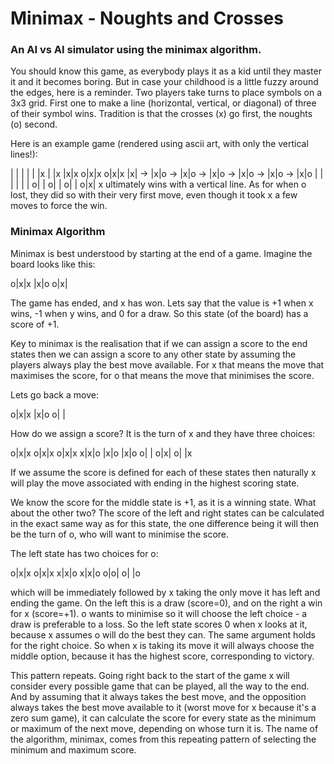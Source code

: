
# **Minimax - Noughts and Crosses**
### An AI vs AI simulator using the minimax algorithm.

You should know this game, as everybody plays it as a kid until they master it and it becomes boring. But in case your childhood is a little fuzzy around the edges, here is a reminder. Two players take turns to place symbols on a 3x3 grid. First one to make a line (horizontal, vertical, or diagonal) of three of their symbol wins. Tradition is that the crosses (x) go first, the noughts (o) second.

Here is an example game (rendered using ascii art, with only the vertical lines!):

 | |       | |      | |x     | |x     |x|x    o|x|x    o|x|x
 |x|  ->   |x|o ->  |x|o ->  |x|o ->  |x|o ->  |x|o ->  |x|o
 | |       | |      | |     o| |     o| |     o| |     o|x|
x ultimately wins with a vertical line. As for when o lost, they did so with their very first move, even though it took x a few moves to force the win.

### Minimax Algorithm

Minimax is best understood by starting at the end of a game. Imagine the board looks like this:

o|x|x
 |x|o
o|x|

The game has ended, and x has won. Lets say that the value is +1 when x wins, -1 when y wins, and 0 for a draw. So this state (of the board) has a score of +1.

Key to minimax is the realisation that if we can assign a score to the end states then we can assign a score to any other state by assuming the players always play the best move available. For x that means the move that maximises the score, for o that means the move that minimises the score.

Lets go back a move:

o|x|x
 |x|o
o| |

How do we assign a score? It is the turn of x and they have three choices:

o|x|x    o|x|x    o|x|x
x|x|o     |x|o     |x|o
o| |     o|x|     o| |x

If we assume the score is defined for each of these states then naturally x will play the move associated with ending in the highest scoring state.

We know the score for the middle state is +1, as it is a winning state. What about the other two? The score of the left and right states can be calculated in the exact same way as for this state, the one difference being it will then be the turn of o, who will want to minimise the score.

The left state has two choices for o:

o|x|x    o|x|x
x|x|o    x|x|o
o|o|     o| |o

which will be immediately followed by x taking the only move it has left and ending the game. On the left this is a draw (score=0), and on the right a win for x (score=+1). o wants to minimise so it will choose the left choice - a draw is preferable to a loss. So the left state scores 0 when x looks at it, because x assumes o will do the best they can. The same argument holds for the right choice. So when x is taking its move it will always choose the middle option, because it has the highest score, corresponding to victory.

This pattern repeats. Going right back to the start of the game x will consider every possible game that can be played, all the way to the end. And by assuming that it always takes the best move, and the opposition always takes the best move available to it (worst move for x because it's a zero sum game), it can calculate the score for every state as the minimum or maximum of the next move, depending on whose turn it is. The name of the algorithm, minimax, comes from this repeating pattern of selecting the minimum and maximum score.